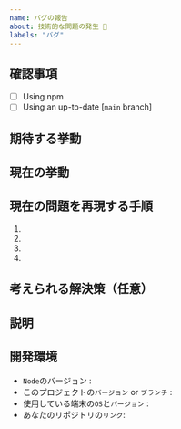 ```yaml
---
name: バグの報告
about: 技術的な問題の発生 🐞
labels: "バグ"
---
```


<!-- 下記のテンプレートに従わない場合、このIssuesは閉じられる可能性があります。-->

## 確認事項

<!-- 下記のチェックが埋まってない場合、Issuesが閉じられる可能性があります。 -->

-   [ ] Using npm
-   [ ] Using an up-to-date [`main` branch]

<!-- 追加のタスク
-   [ ] Description.
-->

## 期待する挙動

<!--- どのようにするべきだったのか？ -->

## 現在の挙動

<!--- 何が原因なのか？ -->

## 現在の問題を再現する手順

<!-- 問題に関係しているコードや実例を記載する -->
<!-- エラーの内容を追加する -->

1.

2.

3.

4.

## 考えられる解決策（任意）

<!--- バグの原因や修正方法を提示する -->

## 説明

<!--- この問題はあなたにどの様な`影響`を与えてか？ -->
<!--- あなたは`何をしたかったのか？` -->
<!--- このプロジェクトを`Clone`した後、どの様な`変更`を加えたのか？ -->

<!--- 発生している問題を文章ベースで提供することで、他のプロジェクトでも役に立つ解決策を導き出す事ができます。 -->

## 開発環境

<!--- バグが発生した環境を出来るだけ詳しく記載してください。 -->

-   `Node`のバージョン :
-   このプロジェクトの`バージョン` or `ブランチ` :
-   使用している端末の`OS`と`バージョン` :
-   あなたのリポジトリの`リンク`:
